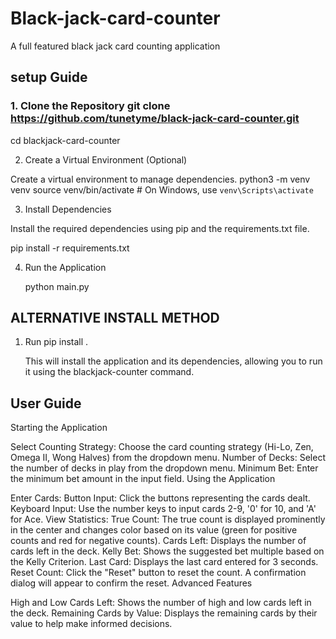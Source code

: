 # Black-jack-card-counter
A full featured black jack card counting application

## setup Guide

### 1. Clone the Repository git clone https://github.com/tunetyme/black-jack-card-counter.git
cd blackjack-card-counter

2. Create a Virtual Environment (Optional)

Create a virtual environment to manage dependencies.
python3 -m venv venv
source venv/bin/activate  # On Windows, use `venv\Scripts\activate`

3. Install Dependencies

Install the required dependencies using pip and the requirements.txt file.

pip install -r requirements.txt

4. Run the Application

   python main.py


## ALTERNATIVE INSTALL METHOD ##

1. Run pip install .

   This will install the application and its dependencies, allowing you to run it using the blackjack-counter command.


 ## User Guide
Starting the Application

Select Counting Strategy: Choose the card counting strategy (Hi-Lo, Zen, Omega II, Wong Halves) from the dropdown menu.
Number of Decks: Select the number of decks in play from the dropdown menu.
Minimum Bet: Enter the minimum bet amount in the input field.
Using the Application

Enter Cards:
Button Input: Click the buttons representing the cards dealt.
Keyboard Input: Use the number keys to input cards 2-9, '0' for 10, and 'A' for Ace.
View Statistics:
True Count: The true count is displayed prominently in the center and changes color based on its value (green for positive counts and red for negative counts).
Cards Left: Displays the number of cards left in the deck.
Kelly Bet: Shows the suggested bet multiple based on the Kelly Criterion.
Last Card: Displays the last card entered for 3 seconds.
Reset Count: Click the "Reset" button to reset the count. A confirmation dialog will appear to confirm the reset.
Advanced Features

High and Low Cards Left: Shows the number of high and low cards left in the deck.
Remaining Cards by Value: Displays the remaining cards by their value to help make informed decisions.

